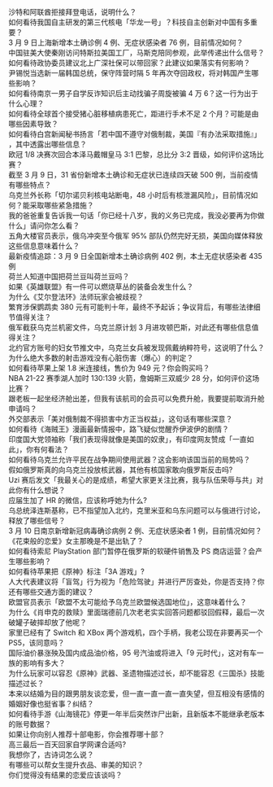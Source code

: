 沙特和阿联酋拒接拜登电话，说明什么？  
如何看待我国自主研发的第三代核电「华龙一号」？科技自主创新对中国有多重要？  
3 月 9 日上海新增本土确诊例 4 例、无症状感染者 76 例，目前情况如何？  
中国驻美大使秦刚访问特斯拉美国工厂，马斯克陪同参观，此举传递出什么信号？  
如何看待政协委员建议北上广深社保可以带回家？此建议如果落实有何影响？  
尹锡悦当选新一届韩国总统，保守阵营时隔 5 年再次夺回政权，将对韩国产生哪些影响？  
如何看待南京一男子自学反诈知识后主动找骗子周旋被骗 4 万 6？这一行为出于什么心理？  
如何看待全球首个接受猪心脏移植病患死亡，距进行手术不足 2 个月？可能是由哪些因素导致？  
如何看待白宫新闻秘书扬言「若中国不遵守对俄制裁，美国『有办法采取措施』」 ，其中透露出哪些信息？  
欧冠 1/8 决赛次回合本泽马戴帽皇马 3:1 巴黎，总比分 3:2 晋级，如何评价这场比赛？  
截至 3 月 9 日，31 省份新增本土确诊和无症状已连续四天破 500 例，当前疫情有哪些特点？  
乌克兰外长称「切尔诺贝利核电站断电，48 小时后有核泄漏风险」，目前情况如何？能采取哪些紧急措施？  
我的爸爸重复告诉我一句话「你已经十八岁，我的义务已完成，我没必要再为你做什么」请问你怎么看？  
五角大楼官员表示，俄乌冲突至今俄军 95% 部队仍然完好无损，美国向媒体释放这些信息意味着什么？  
最新疫情追踪：3 月 9 日全国新增本土确诊病例 402 例，本土无症状感染者 435 例  
荷兰人知道中国把荷兰豆叫荷兰豆吗？  
如果《英雄联盟》有一件可以燃烧草丛的装备会发生什么？  
为什么《艾尔登法环》法师玩家会被歧视？  
繁育涉保鹦鹉卖 380 元有可能判十年，最终不予起诉；争议背后，有哪些法律细节值得关注？  
俄军截获乌克兰机密文件，乌克兰原计划 3 月进攻顿巴斯，对此还有哪些信息值得关注？  
北约官方账号的妇女节推文中，乌克兰女兵被发现佩戴纳粹符号，这说明了什么？  
为什么绝大多数的射击游戏没有心脏伤害（爆心）的判定？  
如何看待苹果上架 1.8 米连接线，售价为 949 元？你会购买吗？  
NBA 21-22 赛季湖人加时 130:139 火箭，詹姆斯三双威少 28 分，如何评价这场比赛？  
跟老板一起坐经济舱出差，但我有该航司的会员可以免费升舱，我要提前取消升舱申请吗？  
外交部表示「美对俄制裁不得损害中方正当权益」，这句话有哪些深意？  
如何看待《海贼王》漫画最新情报中，路飞疑似觉醒乔伊波伊的剧情？  
印度国大党领袖称「我们表现得就像是美国的奴隶」，有印度网友赞成「一直如此」，你有何看法？  
如何看待乌克兰允许平民在战争期间使用武器？这会影响该国当前的局势吗？  
假如俄罗斯真的向乌克兰投放核武器，其他有核国家敢向俄罗斯反击吗?  
Uzi 赛后发文「我最关心的是成绩，希望大家更关注比赛，我与队伍荣辱与共」对此你有什么想说？  
应届生加了 HR 的微信，应该称呼她为什么?  
乌总统泽连斯基称，已不指望加入北约，克里米亚和乌东问题可以与俄进行讨论，释放了哪些信号？  
3 月 10 日南京新增新冠病毒确诊病例 2 例、无症状感染者 1 例，目前情况如何？  
《花束般的恋爱》女主那晚是不是出轨了？  
如何看待索尼 PlayStation 部门暂停在俄罗斯的软硬件销售及 PS 商店运营？会产生哪些影响？  
如何看待苹果把《原神》标注「3A 游戏」?  
人大代表建议将「盲驾」行为视为「危险驾驶」并进行严厉查处，你是否支持？你还有哪些交通方面的建议？  
欧盟官员表示「欧盟不太可能给予乌克兰欧盟候选国地位」，这意味着什么？  
为什么《肖申克的救赎》里面瑞德前几次老老实实回答问题都驳回假释，最后一次破罐子破摔却放了他呢？  
家里已经有了 Switch 和 XBox 两个游戏机，四个手柄，我老公现在非要再买一个 PS5，该同意吗？  
国际油价暴涨殃及国内成品油价格，95 号汽油或将进入「9 元时代」，这对有车一族的影响有多大？  
为什么玩家可以容忍《原神》武器、圣遗物描述过长，却不能容忍《三国杀》技能描述过长？  
本来以结婚为目的跟男朋友谈恋爱，但一直一直一直一直失望，但互相没有感情的婚姻好像也挺省事？纠结？  
如何看待手游《山海镜花》停更一年半后突然诈尸出新，且新版本不能继承老版本的账号数据？  
如果让你向别人推荐十部电影，你会推荐哪十部？  
高三最后一百天回家自学网课合适吗?  
我想你了，古诗词怎么说？  
有哪些可以帮女生提升衣品、审美的知识？  
你们觉得没有结果的恋爱应该谈吗？  
